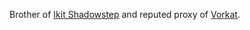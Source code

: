 Brother of [Ikit Shadowstep](Ikit_Shadowstep "wikilink") and reputed
proxy of [Vorkat](Vorkat "wikilink").
